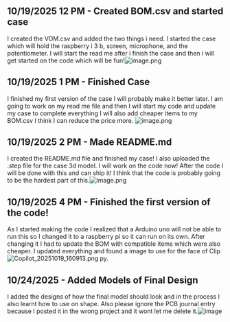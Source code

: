 <!--
  ===================    !!READ THIS NOTICE!!   ====================
  DO NOT edit this file manually. Your changes WILL BE OVERWRITTEN!
  This journal is auto generated and updated by Hack Club Blueprint.
  To edit this file, please edit your journal entries on Blueprint.
  ==================================================================
-->

## 10/19/2025 12 PM - Created BOM.csv and started case  

I created the VOM.csv and added the two things i need. I started the case which will hold the raspberry i 3 b, screen, microphone, and the potentiometer. I will start the read me after i finish the case and then i will get started on the code which will be fun!![image.png](https://blueprint.hackclub.com/user-attachments/blobs/proxy/eyJfcmFpbHMiOnsiZGF0YSI6MzQ5MywicHVyIjoiYmxvYl9pZCJ9fQ==--6c1ab0dc6dcb40eb70ea85667d0b9ea191ca3116/image.png)
  

## 10/19/2025 1 PM - Finished Case  

I finished my first version of the case I will probably make it better later. I am going to work on my read me file and then I will start my code and update my case to complete everything I will also add cheaper items to my BOM.csv I think I can reduce the price more.
![image.png](https://blueprint.hackclub.com/user-attachments/blobs/proxy/eyJfcmFpbHMiOnsiZGF0YSI6MzUzNiwicHVyIjoiYmxvYl9pZCJ9fQ==--92e1548024dd0fad2184366c6d8a21e69f7ecd11/image.png)
   

## 10/19/2025 2 PM - Made README.md  

I created the README.md file and finished my case! I also uploaded the .step file for the case 3d model. I will work on the code now! After the code I will be done with this and can ship it! I think that the code is probably going to be the hardest part of this.![image.png](https://blueprint.hackclub.com/user-attachments/blobs/proxy/eyJfcmFpbHMiOnsiZGF0YSI6MzU1MiwicHVyIjoiYmxvYl9pZCJ9fQ==--96ef67d64dd0cff751b4d2a27a48102a858159a8/image.png)
  

## 10/19/2025 4 PM - Finished the first version of the code!  

As I started making the code I realized that a Arduino uno will not be able to run this so I changed it to a raspberry pi so it can run on its own. After changing it I had to update the BOM with compatible items which were also cheaper. I updated everything and found a image to use for the face of Clip![Copilot_20251019_160913.png](https://blueprint.hackclub.com/user-attachments/blobs/proxy/eyJfcmFpbHMiOnsiZGF0YSI6MzU2NCwicHVyIjoiYmxvYl9pZCJ9fQ==--aee6a1adade9037e77ae5d2e2fb020725f47b18a/Copilot_20251019_160913.png)
py.  

## 10/24/2025 - Added Models of Final Design  

I added the designs of how the final model should look and in the process I also learnt how to use on shape. Also please ignore the PCB journal entry because I posted it in the wrong project and it wont let me delete it.![image](https://blueprint.hackclub.com/user-attachments/blobs/proxy/eyJfcmFpbHMiOnsiZGF0YSI6NTM1OCwicHVyIjoiYmxvYl9pZCJ9fQ==--9c788d728c64039b5e1212e025c0269686ac2e26/image.png)
  

